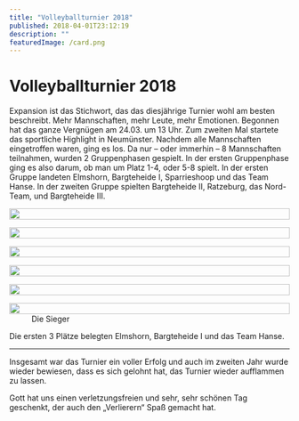 ```yaml
---
title: "Volleyballturnier 2018"
published: 2018-04-01T23:12:19
description: ""
featuredImage: /card.png
---
```


# Volleyballturnier 2018

Expansion ist das Stichwort, das das diesjährige Turnier wohl am besten beschreibt. Mehr Mannschaften, mehr Leute, mehr Emotionen. Begonnen hat das ganze Vergnügen am 24.03. um 13 Uhr. 
Zum zweiten Mal startete das sportliche Highlight in Neumünster. Nachdem alle Mannschaften eingetroffen waren, ging es los. 
Da nur – oder immerhin – 8 Mannschaften teilnahmen, wurden 2 Gruppenphasen gespielt. 
In der ersten Gruppenphase ging es also darum, ob man um Platz 1-4, oder 5-8 spielt. In der ersten Gruppe landeten Elmshorn, Bargteheide I, Sparrieshoop und das Team Hanse. In der zweiten Gruppe spielten Bargteheide II, Ratzeburg, das Nord-Team, und Bargteheide III.


   <style type="text/css"></style>
   

<dl>
  <dt>
    <a href="/old/IMG_2435.jpg"><div style="display: grid; grid-template-columns: repeat(1, 1fr); grid-gap: 5px;">
<img src="/old/IMG_2435.jpg" alt width="100%">
</div></a>
  </dt></dl><dl>
  <dt>
    <a href="/old/IMG_2525.jpg"><div style="display: grid; grid-template-columns: repeat(1, 1fr); grid-gap: 5px;">
<img src="/old/IMG_2525.jpg" alt width="100%">
</div></a>
  </dt></dl><dl>
  <dt>
    <a href="/old/IMG_2566.jpg"><div style="display: grid; grid-template-columns: repeat(1, 1fr); grid-gap: 5px;">
<img src="/old/IMG_2566.jpg" alt width="100%">
</div></a>
  </dt></dl> <dl>
  <dt>
    <a href="/old/IMG_2584.jpg"><div style="display: grid; grid-template-columns: repeat(1, 1fr); grid-gap: 5px;">
<img src="/old/IMG_2584.jpg" alt width="100%">
</div></a>
  </dt></dl><dl>
  <dt>
    <a href="/old/IMG_2607.jpg"><div style="display: grid; grid-template-columns: repeat(1, 1fr); grid-gap: 5px;">
<img src="/old/IMG_2607.jpg" alt width="100%">
</div></a>
  </dt></dl><dl>
  <dt>
    <a href="/old/IMG_2630.jpg"><div style="display: grid; grid-template-columns: repeat(1, 1fr); grid-gap: 5px;">
<img src="/old/IMG_2630.jpg" alt width="100%">
</div></a>
  </dt>
    <dd>
    Die Sieger
    </dd></dl> 
   


Die ersten 3 Plätze belegten Elmshorn, Bargteheide I und das Team Hanse.


---

Insgesamt war das Turnier ein voller Erfolg und auch im zweiten Jahr wurde wieder bewiesen, dass es sich gelohnt hat, das Turnier wieder aufflammen zu lassen.

Gott hat uns einen verletzungsfreien und sehr, sehr schönen Tag geschenkt, der auch den „Verlierern“ Spaß gemacht hat.
